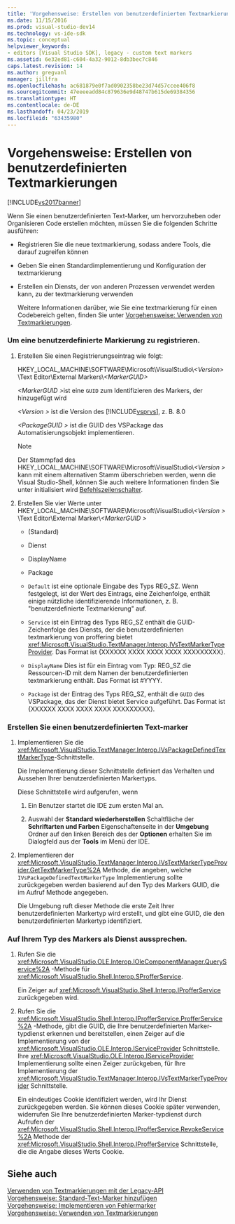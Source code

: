 ```yaml
---
title: 'Vorgehensweise: Erstellen von benutzerdefinierten Textmarkierungen | Microsoft-Dokumentation'
ms.date: 11/15/2016
ms.prod: visual-studio-dev14
ms.technology: vs-ide-sdk
ms.topic: conceptual
helpviewer_keywords:
- editors [Visual Studio SDK], legacy - custom text markers
ms.assetid: 6e32ed81-c604-4a32-9012-8db3bec7c846
caps.latest.revision: 14
ms.author: gregvanl
manager: jillfra
ms.openlocfilehash: ac681879e0f7ad0902358be23d74d57ccee406f8
ms.sourcegitcommit: 47eeeeadd84c879636e9d48747b615de69384356
ms.translationtype: HT
ms.contentlocale: de-DE
ms.lasthandoff: 04/23/2019
ms.locfileid: "63435980"
---
```

# <a name="how-to-create-custom-text-markers"></a>Vorgehensweise: Erstellen von benutzerdefinierten Textmarkierungen
[!INCLUDE[vs2017banner](../includes/vs2017banner.md)]

Wenn Sie einen benutzerdefinierten Text-Marker, um hervorzuheben oder Organisieren Code erstellen möchten, müssen Sie die folgenden Schritte ausführen:  
  
- Registrieren Sie die neue textmarkierung, sodass andere Tools, die darauf zugreifen können  
  
- Geben Sie einen Standardimplementierung und Konfiguration der textmarkierung  
  
- Erstellen ein Diensts, der von anderen Prozessen verwendet werden kann, zu der textmarkierung verwenden  
  
  Weitere Informationen darüber, wie Sie eine textmarkierung für einen Codebereich gelten, finden Sie unter [Vorgehensweise: Verwenden von Textmarkierungen](../extensibility/how-to-use-text-markers.md).  
  
### <a name="to-register-a-custom-marker"></a>Um eine benutzerdefinierte Markierung zu registrieren.  
  
1. Erstellen Sie einen Registrierungseintrag wie folgt:  
  
    HKEY_LOCAL_MACHINE\SOFTWARE\Microsoft\VisualStudio\\*\<Version>* \Text Editor\External Markers\\*\<MarkerGUID>*  
  
    <em>\<MarkerGUID ></em>ist eine `GUID` zum Identifizieren des Markers, der hinzugefügt wird  
  
    *\<Version >* ist die Version des [!INCLUDE[vsprvs](../includes/vsprvs-md.md)], z. B. 8.0  
  
    *\<PackageGUID >* ist die GUID des VSPackage das Automatisierungsobjekt implementieren.  
  
   > [!NOTE]
   > Der Stammpfad des HKEY_LOCAL_MACHINE\SOFTWARE\Microsoft\VisualStudio\\*\<Version >* kann mit einem alternativen Stamm überschrieben werden, wenn die Visual Studio-Shell, können Sie auch weitere Informationen finden Sie unter initialisiert wird [Befehlszeilenschalter](../extensibility/command-line-switches-visual-studio-sdk.md).  
  
2. Erstellen Sie vier Werte unter HKEY_LOCAL_MACHINE\SOFTWARE\Microsoft\VisualStudio\\*\<Version >* \Text Editor\External Marker\\*\<MarkerGUID >*  
  
   - (Standard)  
  
   - Dienst  
  
   - DisplayName  
  
   - Package  
  
   - `Default` ist eine optionale Eingabe des Typs REG_SZ. Wenn festgelegt, ist der Wert des Eintrags, eine Zeichenfolge, enthält einige nützliche identifizierende Informationen, z. B. "benutzerdefinierte Textmarkierung" auf.  
  
   - `Service` ist ein Eintrag des Typs REG_SZ enthält die GUID-Zeichenfolge des Diensts, der die benutzerdefinierten textmarkierung von proffering bietet <xref:Microsoft.VisualStudio.TextManager.Interop.IVsTextMarkerTypeProvider>. Das Format ist {XXXXXX XXXX XXXX XXXX XXXXXXXXX}.  
  
   - `DisplayName` Dies ist für ein Eintrag vom Typ: REG_SZ die Ressourcen-ID mit dem Namen der benutzerdefinierten textmarkierung enthält. Das Format ist #YYYY.  
  
   - `Package` ist der Eintrag des Typs REG_SZ, enthält die `GUID` des VSPackage, das der Dienst bietet Service aufgeführt. Das Format ist {XXXXXX XXXX XXXX XXXX XXXXXXXXX}.  
  
### <a name="to-create-a-custom-text-marker"></a>Erstellen Sie einen benutzerdefinierten Text-marker  
  
1. Implementieren Sie die <xref:Microsoft.VisualStudio.TextManager.Interop.IVsPackageDefinedTextMarkerType>-Schnittstelle.  
  
     Die Implementierung dieser Schnittstelle definiert das Verhalten und Aussehen Ihrer benutzerdefinierten Markertyps.  
  
     Diese Schnittstelle wird aufgerufen, wenn  
  
    1. Ein Benutzer startet die IDE zum ersten Mal an.  
  
    2. Auswahl der **Standard wiederherstellen** Schaltfläche der **Schriftarten und Farben** Eigenschaftenseite in der **Umgebung** Ordner auf den linken Bereich des der  **Optionen** erhalten Sie im Dialogfeld aus der **Tools** im Menü der IDE.  
  
2. Implementieren der <xref:Microsoft.VisualStudio.TextManager.Interop.IVsTextMarkerTypeProvider.GetTextMarkerType%2A> Methode, die angeben, welche `IVsPackageDefinedTextMarkerType` Implementierung sollte zurückgegeben werden basierend auf den Typ des Markers GUID, die im Aufruf Methode angegeben.  
  
     Die Umgebung ruft dieser Methode die erste Zeit Ihrer benutzerdefinierten Markertyp wird erstellt, und gibt eine GUID, die den benutzerdefinierten Markertyp identifiziert.  
  
### <a name="to-proffer-your-marker-type-as-a-service"></a>Auf Ihrem Typ des Markers als Dienst aussprechen.  
  
1. Rufen Sie die <xref:Microsoft.VisualStudio.OLE.Interop.IOleComponentManager.QueryService%2A> -Methode für <xref:Microsoft.VisualStudio.Shell.Interop.SProfferService>.  
  
     Ein Zeiger auf <xref:Microsoft.VisualStudio.Shell.Interop.IProfferService> zurückgegeben wird.  
  
2. Rufen Sie die <xref:Microsoft.VisualStudio.Shell.Interop.IProfferService.ProfferService%2A> -Methode, gibt die GUID, die Ihre benutzerdefinierten Marker-typdienst erkennen und bereitstellen, einen Zeiger auf die Implementierung von der <xref:Microsoft.VisualStudio.OLE.Interop.IServiceProvider> Schnittstelle. Ihre <xref:Microsoft.VisualStudio.OLE.Interop.IServiceProvider> Implementierung sollte einen Zeiger zurückgeben, für Ihre Implementierung der <xref:Microsoft.VisualStudio.TextManager.Interop.IVsTextMarkerTypeProvider> Schnittstelle.  
  
     Ein eindeutiges Cookie identifiziert werden, wird Ihr Dienst zurückgegeben werden. Sie können dieses Cookie später verwenden, widerrufen Sie Ihre benutzerdefinierten Marker-typdienst durch Aufrufen der <xref:Microsoft.VisualStudio.Shell.Interop.IProfferService.RevokeService%2A> Methode der <xref:Microsoft.VisualStudio.Shell.Interop.IProfferService> Schnittstelle, die die Angabe dieses Werts Cookie.  
  
## <a name="see-also"></a>Siehe auch  
 [Verwenden von Textmarkierungen mit der Legacy-API](../extensibility/using-text-markers-with-the-legacy-api.md)   
 [Vorgehensweise: Standard-Text-Marker hinzufügen](../extensibility/how-to-add-standard-text-markers.md)   
 [Vorgehensweise: Implementieren von Fehlermarker](../extensibility/how-to-implement-error-markers.md)   
 [Vorgehensweise: Verwenden von Textmarkierungen](../extensibility/how-to-use-text-markers.md)

